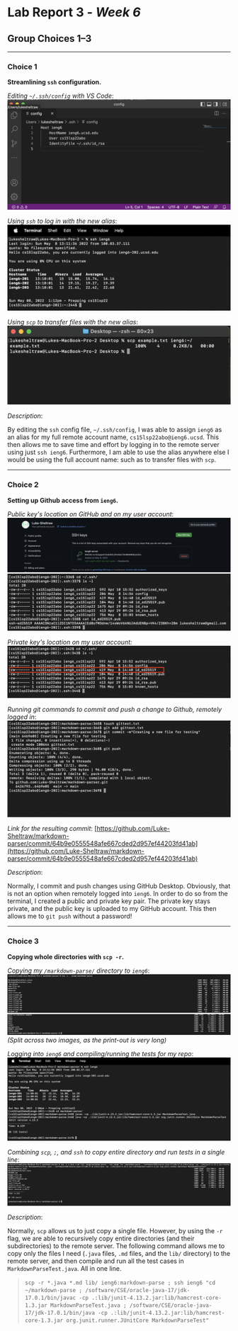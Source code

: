 # Lab Report 3 - _Week 6_
## Group Choices 1–3

***

### **Choice 1**

**Streamlining `ssh` configuration.**

*Editing `~/.ssh/config` with VS Code*:
![Config file in VSCode](images/configpic.png)

*Using `ssh` to log in with the new alias*:
![Logging in with ieng6](images/terminalssh.png)

*Using `scp` to transfer files with the new alias*:
![Using SCP with ieng6](images/scpwithieng6.png)

*Description*: 

By editing the `ssh` config file, `~/.ssh/config`, I was able to assign `ieng6` as an alias for my full remote account name, `cs15lsp22abo@ieng6.ucsd`. This then allows me to save time and effort by logging in to the remote server using just `ssh ieng6`. Furthermore, I am able to use the alias anywhere else I would be using the full account name: such as to transfer files with `scp`.

***

### **Choice 2**

**Setting up Github access from `ieng6`.**

*Public key's location on GitHub and on my user account*:
![Public key's location on GitHub](images/sshkeyongithub.png)
![Public key's location on my user account](images/sshpubkeyonremote.png)

*Private key's location on my user account:*
![Private key's location](images/sshkeyprivateonremote.png)

*Running git commands to commit and push a change to Github, remotely logged in*:
![Git commit and push for remote server](images/pushingfromieng6.png)

*Link for the resulting commit*: [https://github.com/Luke-Sheltraw/markdown-parser/commit/64b9e0555548afe667cded2d957ef44203fd41ab](https://github.com/Luke-Sheltraw/markdown-parser/commit/64b9e0555548afe667cded2d957ef44203fd41ab)


*Description*: 

Normally, I commit and push changes using GitHub Desktop. Obviously, that is not an option when remotely logged into `ieng6`. In order to do so from the terminal, I created a public and private key pair. The private key stays private, and the public key is uploaded to my GitHub account. This then allows me to `git push` without a password!

***

### **Choice 3**

**Copying whole directories with `scp -r`.**

*Copying my `/markdown-parse/` directory to `ieng6`*:
![Copying entire markdown-parse directory part 1](images/scprecurse1.png)
![Copying entire markdown-parse directory part 2](images/scprecurse2.png)
*(Split across two images, as the print-out is very long)*

*Logging into `ieng6` and compiling/running the tests for my repo*:
![Running tests on remote server](images/sshmarkdowntests.png)

*Combining `scp`, `;`, and `ssh` to copy entire directory and run tests in a single line*:
![Combing commands into a single line](images/singlecommandtesting.png)

*Description*:

Normally, `scp` allows us to just copy a single file. However, by using the `-r` flag, we are able to recursively copy entire directories (and their subdirectories) to the remote server. The following command allows me to copy only the files I need (`.java` files, `.md` files, and the `lib/` directory) to the remote server, and then compile and run all the test cases in `MarkdownParseTest.java`. All in one line.
> ```scp -r *.java *.md lib/ ieng6:markdown-parse ; ssh ieng6 "cd ~/markdown-parse ; /software/CSE/oracle-java-17/jdk-17.0.1/bin/javac -cp .:lib/junit-4.13.2.jar:lib/hamcrest-core-1.3.jar MarkdownParseTest.java ; /software/CSE/oracle-java-17/jdk-17.0.1/bin/java -cp .:lib/junit-4.13.2.jar:lib/hamcrest-core-1.3.jar org.junit.runner.JUnitCore MarkdownParseTest"```